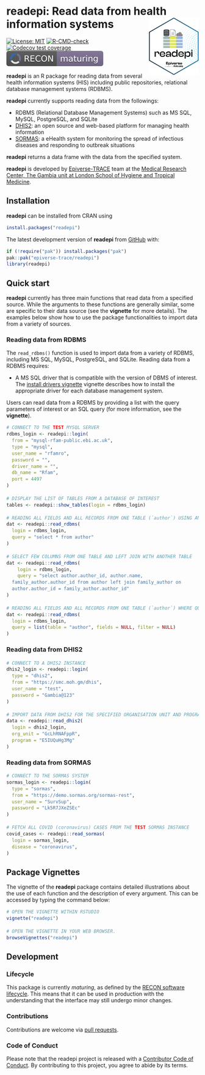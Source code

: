 
<!-- README.md is generated from README.Rmd. Please edit that file. -->

<!-- The code to render this README is stored in .github/workflows/render-readme.yaml -->

<!-- Variables marked with double curly braces will be transformed beforehand: -->

<!-- `packagename` is extracted from the DESCRIPTION file -->

<!-- `gh_repo` is extracted via a special environment variable in GitHub Actions -->

# readepi: Read data from health information systems <img src="man/figures/logo.svg" align="right" width="130"/>

<!-- badges: start -->

[![License:
MIT](https://img.shields.io/badge/License-MIT-yellow.svg)](https://opensource.org/license/mit)
[![R-CMD-check](https://github.com/epiverse-trace/readepi/actions/workflows/R-CMD-check.yaml/badge.svg)](https://github.com/epiverse-trace/readepi/actions/workflows/R-CMD-check.yaml)
[![Codecov test
coverage](https://codecov.io/gh/epiverse-trace/readepi/branch/main/graph/badge.svg)](https://app.codecov.io/gh/epiverse-trace/readepi?branch=main)
[![lifecycle-concept](https://raw.githubusercontent.com/reconverse/reconverse.github.io/master/images/badge-maturing.svg)](https://www.reconverse.org/lifecycle.html#concept)
<!-- badges: end -->

**readepi** is an R package for reading data from several health
information systems (HIS) including public repositories, relational
database management systems (RDBMS).

**readepi** currently supports reading data from the followings:

- RDBMS (Relational Database Management Systems) such as MS SQL, MySQL,
  PostgreSQL, and SQLite 
- [DHIS2](https://dhis2.org/about-2/): an open source and web-based
  platform for managing health information  
- [SORMAS](https://sormas.org/): a eHealth system for monitoring the
  spread of infectious diseases and responding to outbreak situations

**readepi** returns a data frame with the data from the specified
system.

**readepi** is developed by
[Epiverse-TRACE](https://data.org/initiatives/epiverse/) team at the
[Medical Research Center, The Gambia unit at London School of Hygiene
and Tropical
Medicine](https://www.lshtm.ac.uk/research/units/mrc-gambia).

## Installation

**readepi** can be installed from CRAN using

``` r
install.packages("readepi")
```

The latest development version of **readepi** from
[GitHub](https://github.com/epiverse-trace/readepi) with:

``` r
if (!require("pak")) install.packages("pak")
pak::pak("epiverse-trace/readepi")
library(readepi)
```

## Quick start

**readepi** currently has three main functions that read data from a
specified source. While the arguments to these functions are generally
similar, some are specific to their data source (see the **vignette**
for more details). The examples below show how to use the package
functionalities to import data from a variety of sources.

### Reading data from RDBMS

The `read_rdbms()` function is used to import data from a variety of
RDBMS, including MS SQL, MySQL, PostgreSQL, and SQLite. Reading data
from a RDBMS requires:

- A MS SQL driver that is compatible with the version of DBMS of
  interest. The [install drivers
  vignette](./vignettes/install_drivers.Rmd) vignette describes how to
  install the appropriate driver for each database management system.

Users can read data from a RDBMS by providing a list with the query
parameters of interest or an SQL query (for more information, see the
**vignette**).

``` r
# CONNECT TO THE TEST MYSQL SERVER
rdbms_login <- readepi::login(
  from = "mysql-rfam-public.ebi.ac.uk",
  type = "mysql",
  user_name = "rfamro",
  password = "",
  driver_name = "",
  db_name = "Rfam",
  port = 4497
)

# DISPLAY THE LIST OF TABLES FROM A DATABASE OF INTEREST
tables <- readepi::show_tables(login = rdbms_login)

# READING ALL FIELDS AND ALL RECORDS FROM ONE TABLE (`author`) USING AN SQL QUERY
dat <- readepi::read_rdbms(
  login = rdbms_login,
  query = "select * from author"
)

# SELECT FEW COLUMNS FROM ONE TABLE AND LEFT JOIN WITH ANOTHER TABLE
dat <- readepi::read_rdbms(
    login = rdbms_login,
    query = "select author.author_id, author.name,
  family_author.author_id from author left join family_author on
  author.author_id = family_author.author_id"
)

# READING ALL FIELDS AND ALL RECORDS FROM ONE TABLE (`author`) WHERE QUERY PARAMETERS ARE SPECIFIED AS A LIST
dat <- readepi::read_rdbms(
  login = rdbms_login,
  query = list(table = "author", fields = NULL, filter = NULL)
)
```

### Reading data from DHIS2

``` r
# CONNECT TO A DHIS2 INSTANCE
dhis2_login <- readepi::login(
  type = "dhis2",
  from = "https://smc.moh.gm/dhis",
  user_name = "test",
  password = "Gambia@123"
)

# IMPORT DATA FROM DHIS2 FOR THE SPECIFIED ORGANISATION UNIT AND PROGRAM IDs
data <- readepi::read_dhis2(
  login = dhis2_login,
  org_unit = "GcLhRNAFppR",
  program = "E5IUQuHg3Mg"
)
```

### Reading data from SORMAS

``` r
# CONNECT TO THE SORMAS SYSTEM
sormas_login <- readepi::login(
  type = "sormas",
  from = "https://demo.sormas.org/sormas-rest",
  user_name = "SurvSup",
  password = "Lk5R7JXeZSEc"
)

# FETCH ALL COVID (coronavirus) CASES FROM THE TEST SORMAS INSTANCE
covid_cases <- readepi::read_sormas(
  login = sormas_login,
  disease = "coronavirus",
)
```

## Package Vignettes

The vignette of the **readepi** package contains detailed illustrations
about the use of each function and the description of every argument.
This can be accessed by typing the command below:

``` r
# OPEN THE VIGNETTE WITHIN RSTUDIO
vignette("readepi")

# OPEN THE VIGNETTE IN YOUR WEB BROWSER.
browseVignettes("readepi")
```

## Development

### Lifecycle

This package is currently *maturing*, as defined by the [RECON software
lifecycle](https://www.reconverse.org/lifecycle.html). This means that
it can be used in production with the understanding that the interface
may still undergo minor changes.

### Contributions

Contributions are welcome via [pull
requests](https://github.com/epiverse-trace/readepi/pulls).

### Code of Conduct

Please note that the readepi project is released with a [Contributor
Code of
Conduct](https://github.com/epiverse-trace/.github/blob/main/CODE_OF_CONDUCT.md).
By contributing to this project, you agree to abide by its terms.
